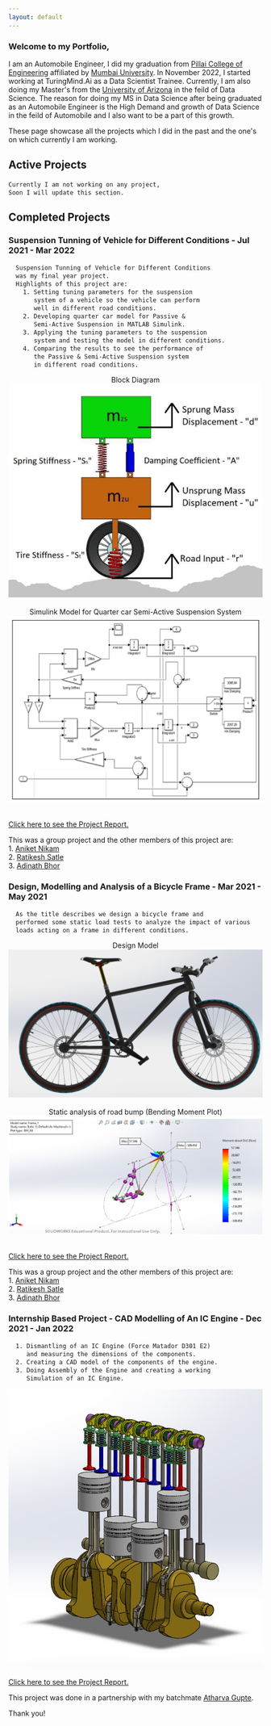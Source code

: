 ```yaml
---
layout: default
---
```


### Welcome to my Portfolio,

I am an Automobile Engineer, I did my graduation from [Pillai College of Engineering](https://www.pce.ac.in/) affiliated by [Mumbai University](https://mu.ac.in/). 
In November 2022, I started working at TuringMind.Ai as a Data Scientist Trainee. Currently, I am also doing my Master's from the [University of Arizona](https://www.arizona.edu/) 
in the feild of Data Science. The reason for doing my MS in Data Science after being graduated as an Automobile Engineer is the High Demand and growth of
Data Science in the feild of Automobile and I also want to be a part of this growth.

These page showcase all the projects which I did in the past and the one's on which currently I am working.

## Active Projects 
    
    Currently I am not working on any project,
    Soon I will update this section. 
    
## Completed Projects
### Suspension Tunning of Vehicle for Different Conditions - Jul 2021 - Mar 2022
   
      Suspension Tunning of Vehicle for Different Conditions
      was my final year project. 
      Highlights of this project are:
        1. Setting tuning parameters for the suspension
           system of a vehicle so the vehicle can perform 
           well in different road conditions.
        2. Developing quarter car model for Passive & 
           Semi-Active Suspension in MATLAB Simulink.
        3. Applying the tuning parameters to the suspension
           system and testing the model in different conditions.
        4. Comparing the results to see the performance of
           the Passive & Semi-Active Suspension system 
           in different road conditions.
   
   <center>Block Diagram</center>
   <center><img src="/assets/img/Screenshot 2023-03-07 104917.png"/></center>
   <br>
   <center>Simulink Model for Quarter car Semi-Active Suspension System</center>
   <center><img src="/assets/img/Screenshot 2023-03-07 105024.png"/></center><br>
   
   [Click here to see the Project Report.](https://drive.google.com/file/d/1YoLbwcgLvRLI675zolwOx_9Ke5PwwQQ_/view)   
   
   This was a group project and the other members of this project are:<br>
        1. [Aniket Nikam](https://www.linkedin.com/in/aniket-nikam-9059371aa/)<br>
        2. [Ratikesh Satle](https://www.linkedin.com/in/ratikesh-satle-5317bb1b2/)<br>
        3. [Adinath Bhor](https://www.linkedin.com/in/adinath-bhor-025461197/)
        
### Design, Modelling and Analysis of a Bicycle Frame - Mar 2021 - May 2021
   
      As the title describes we design a bicycle frame and 
      performed some static load tests to analyze the impact of various 
      loads acting on a frame in different conditions.
   
   <center>Design Model</center>
   <center><img src="/assets/img/Screenshot 2023-03-07 104447.png"/></center>
   <br>
   <center>Static analysis of road bump (Bending Moment Plot)</center>
   <center><img src="/assets/img/Screenshot 2023-03-07 104750.png"/></center><br>
   
   [Click here to see the Project Report.](https://drive.google.com/file/d/1cd9jfS1lithlRPSBXRo2dvvg4jLIbWOD/view)   
   
   This was a group project and the other members of this project are:<br>
        1. [Aniket Nikam](https://www.linkedin.com/in/aniket-nikam-9059371aa/)<br>
        2. [Ratikesh Satle](https://www.linkedin.com/in/ratikesh-satle-5317bb1b2/)<br>
        3. [Adinath Bhor](https://www.linkedin.com/in/adinath-bhor-025461197/)
   
### Internship Based Project - CAD Modelling of An IC Engine - Dec 2021 - Jan 2022
       
      1. Dismantling of an IC Engine (Force Matador D301 E2) 
         and measuring the dimensions of the components.
      2. Creating a CAD model of the components of the engine.
      3. Doing Assembly of the Engine and creating a working
         Simulation of an IC Engine.
      
   <center><img src="/assets/img/5.jpg"/></center>
      
   [Click here to see the Project Report.](https://drive.google.com/file/d/1q1iFMfj8gXsHaxO4ZR2qslfBc8PJ2xBX/view?usp=share_link)   
   
   This project was done in a partnership with my batchmate [Atharva Gupte](https://www.linkedin.com/in/atharvagupte/).
   

Thank you!

